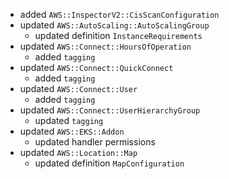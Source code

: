 - added `AWS::InspectorV2::CisScanConfiguration`
- updated `AWS::AutoScaling::AutoScalingGroup`
  - updated definition `InstanceRequirements`
- updated `AWS::Connect::HoursOfOperation`
  - added `tagging`
- updated `AWS::Connect::QuickConnect`
  - added `tagging`
- updated `AWS::Connect::User`
  - added `tagging`
- updated `AWS::Connect::UserHierarchyGroup`
  - updated `tagging`
- updated `AWS::EKS::Addon`
  - updated handler permissions
- updated `AWS::Location::Map`
  - updated definition `MapConfiguration`
